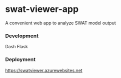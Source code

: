 # swat-viewer-app

A convenient web app to analyze SWAT model output

### Development

Dash
Flask


### Deployment

https://swatviewer.azurewebsites.net

